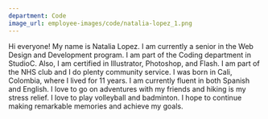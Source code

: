 ```yaml
---
department: Code
image_url: employee-images/code/natalia-lopez_1.png
---
```

Hi everyone! My name is Natalia Lopez. I am currently a senior in the Web Design and Development program. I am part of the Coding department in StudioC. Also, I am certified in Illustrator, Photoshop, and Flash. I am part of the NHS club and I do plenty community service. I was born in Cali, Colombia, where I lived for 11 years. I am currently fluent in both Spanish and English. I love to go on adventures with my friends and hiking is my stress relief. I love to play volleyball and badminton. I hope to continue making remarkable memories and achieve my goals. 
